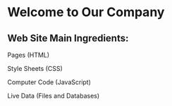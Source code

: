 <!DOCTYPE html>
<html>


<body>

  <h1>Welcome to Our Company</h1>
  <h2>Web Site Main Ingredients:</h2>

  <p>Pages (HTML)</p>
  <p>Style Sheets (CSS)</p>
  <p>Computer Code (JavaScript)</p>
  <p>Live Data (Files and Databases)</p>

</body>
</html> 
